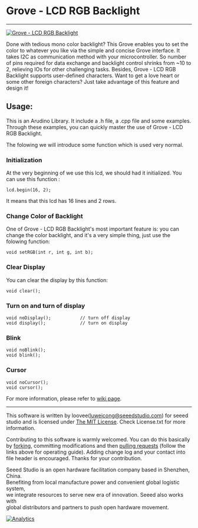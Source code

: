 # Grove - LCD RGB Backlight
---------------------------------------------------------

[![Grove - LCD RGB Backlight](http://www.seeedstudio.com/depot/images/product/LCD%20RGB.jpg)](http://www.seeedstudio.com/depot/grove-lcd-rgb-backlight-p-1643.html?cPath=34_36)


Done with tedious mono color backlight? This Grove enables you to set the color to whatever you like via the simple and concise Grove interface. It takes I2C as communication method with your microcontroller. So number of pins required for data exchange and backlight control shrinks from ~10 to 2, relieving IOs for other challenging tasks. Besides, Grove - LCD RGB Backlight supports user-defined characters. Want to get a love heart or some other foreign characters? Just take advantage of this feature and design it!


## Usage:

This is an Arudino Library. It include a .h file, a .cpp file and some examples. Through these examples, you can quickly master the use of Grove - LCD RGB Backlight.

The folowing we will introduce some function which is used very normal. 


### Initialization
At the very beginning of we use this lcd, we should had it initialized. You can use this function :

    lcd.begin(16, 2);

It means that this lcd has 16 lines and 2 rows.


### Change Color of Backlight
One of Grove - LCD RGB Backlight's most important feature is: you can change the color backlight, and it's a very simple thing, just use the folowing function:

    void setRGB(int r, int g, int b);


### Clear Display

You can clear the display by this function:

    void clear();

### Turn on and turn of display

    void noDisplay();			// turn off display
    void display();				// turn on display

### Blink

    void noBlink();
    void blink();

### Cursor

    void noCursor();
    void cursor();


For more information, please refer to [wiki page](http://www.seeedstudio.com/wiki/Grove_-_LCD_RGB_Backlight).

    
----

This software is written by loovee([luweicong@seeedstudio.com](luweicong@seeedstudio.com "luweicong@seeedstudio.com")) for seeed studio 
and is licensed under [The MIT License](http://opensource.org/licenses/mit-license.php). Check License.txt for more information. 

Contributing to this software is warmly welcomed. You can do this basically by 
[forking](https://help.github.com/articles/fork-a-repo), committing modifications and then [pulling requests](https://help.github.com/articles/using-pull-requests) (follow the links above 
for operating guide). Adding change log and your contact into file header is encouraged. 
Thanks for your contribution.

Seeed Studio is an open hardware facilitation company based in Shenzhen, China.  
Benefiting from local manufacture power and convenient global logistic system,  
we integrate resources to serve new era of innovation. Seeed also works with  
global distributors and partners to push open hardware movement. 



[![Analytics](https://ga-beacon.appspot.com/UA-46589105-3/Grove_LCD_RGB_Backlight)](https://github.com/igrigorik/ga-beacon)



